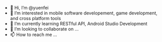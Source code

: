 - 👋 Hi, I’m @yuenfei
- 👀 I’m interested in mobile software developement, game development, and cross platform tools
- 🌱 I’m currently learning RESTful API, Android Studio Development
- 💞️ I’m looking to collaborate on ...
- 📫 How to reach me ...

<!---
yuenfei/yuenfei is a ✨ special ✨ repository because its `README.md` (this file) appears on your GitHub profile.
You can click the Preview link to take a look at your changes.
--->
